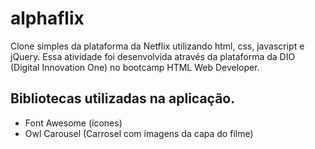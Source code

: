 # alphaflix
  Clone simples da plataforma da Netflix utilizando html, css, javascript e jQuery. Essa atividade foi desenvolvida através da plataforma da DIO (Digital Innovation One) no bootcamp HTML Web Developer.
## Bibliotecas utilizadas na aplicação.
 * Font Awesome (ícones)
 * Owl Carousel (Carrosel com imagens da capa do filme)
